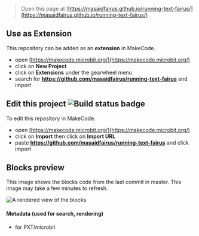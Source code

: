
> Open this page at [https://masaidfairus.github.io/running-text-fairus/](https://masaidfairus.github.io/running-text-fairus/)

## Use as Extension

This repository can be added as an **extension** in MakeCode.

* open [https://makecode.microbit.org/](https://makecode.microbit.org/)
* click on **New Project**
* click on **Extensions** under the gearwheel menu
* search for **https://github.com/masaidfairus/running-text-fairus** and import

## Edit this project ![Build status badge](https://github.com/masaidfairus/running-text-fairus/workflows/MakeCode/badge.svg)

To edit this repository in MakeCode.

* open [https://makecode.microbit.org/](https://makecode.microbit.org/)
* click on **Import** then click on **Import URL**
* paste **https://github.com/masaidfairus/running-text-fairus** and click import

## Blocks preview

This image shows the blocks code from the last commit in master.
This image may take a few minutes to refresh.

![A rendered view of the blocks](https://github.com/masaidfairus/running-text-fairus/raw/master/.github/makecode/blocks.png)

#### Metadata (used for search, rendering)

* for PXT/microbit
<script src="https://makecode.com/gh-pages-embed.js"></script><script>makeCodeRender("{{ site.makecode.home_url }}", "{{ site.github.owner_name }}/{{ site.github.repository_name }}");</script>

